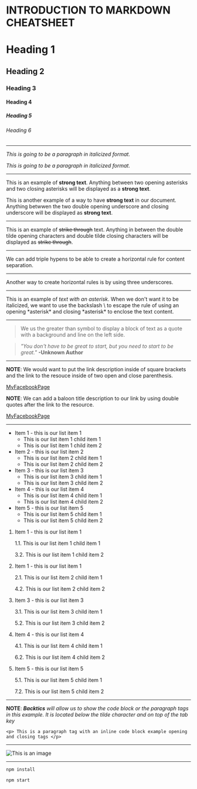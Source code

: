 # INTRODUCTION TO MARKDOWN CHEATSHEET

<!-- HEADING -->
# Heading 1
## Heading 2
### Heading 3
#### Heading 4
##### Heading 5
###### Heading 6

---

<!-- Italics -->
_This is going to be a paragraph in italicized format._

*This is going to be a paragraph in italicized format.*

---

<!-- STRONG -->
This is an example of **strong text**. Anything between two opening asterisks and two closing asterisks will be displayed as a **strong text**.

This is another example of a way to have __strong text__ in our document. Anything betwwen the two double opening underscore and closing underscore will be displayed as __strong text__.

---

<!-- STRIKE THROUGH -->
This is an example of ~~strike through~~ text. Anything in between the double tilde opening characters and double tilde closing characters will be displayed as ~~strike through~~.

---

<!-- HORIZONTAL RULE -->
We can add triple hypens to be able to create a horizontal rule for content separation.

---
Another way to create horizontal rules is by using three underscores.

___

<!-- ESCAPE CHARACTER RULES USING BACKSLASH -->
This is an example of *text with an asterisk*. When we don't want it to be italicized, we want to use the backslash \ to escape the rule of using an opening \*asterisk* and closing \*asterisk* to enclose the text content. 

---

<!-- BLOCKQUOTE RULE -->
> We us the greater than symbol to display a block of text as a quote with a background and line on the left side.

> *"You don't have to be great to start, but you need to start to be great."* __-Unknown Author__

---

<!-- LINKS RULE -->
**NOTE**: We would want to put the link description inside of square brackets and the link to the resouce inside of two open and close parenthesis.

[MyFacebookPage](http://www.facebook.com/imhazeltaylo)

__NOTE__: We can add a baloon title description to our link by using double quotes after the link to the resource.

[MyFacebookPage](http://www.facebook.com/imhazeltaylo "This is my FB Page")

---

<!-- LIST ITEM RULES -->

<!-- Unordered List -->
* Item 1 - this is our list item 1
  * This is our list item 1 child item 1
  * This is our list item 1 child item 2
* Item 2 - this is our list item 2
  * This is our list item 2 child item 1
  * This is our list item 2 child item 2
* Item 3 - this is our list item 3
  * This is our list item 3 child item 1
  * This is our list item 3 child item 2
* Item 4 - this is our list item 4
  * This is our list item 4 child item 1
  * This is our list item 4 child item 2
* Item 5 - this is our list item 5
  * This is our list item 5 child item 1
  * This is our list item 5 child item 2

<!-- Ordered List -->
1. Item 1 - this is our list item 1

     1.1. This is our list item 1 child item 1
     
     3.2. This is our list item 1 child item 2
2. Item 1 - this is our list item 1

     2.1. This is our list item 2 child item 1
     
     4.2. This is our list item 2 child item 2
3. Item 3 - this is our list item 3

     3.1. This is our list item 3 child item 1
     
     5.2. This is our list item 3 child item 2
4. Item 4 - this is our list item 4

     4.1. This is our list item 4 child item 1
     
     6.2. This is our list item 4 child item 2
5. Item 5 - this is our list item 5

     5.1. This is our list item 5 child item 1
     
     7.2. This is our list item 5 child item 2

---

<!-- CODE BLOCK INLINE RULE -->

**NOTE**: *__Backtics__ will allow us to show the code block or the paragraph tags in this example. It is located below the tilde character and on top of the tab key*

`<p> This is a paragraph tag with an inline code block example opening and closing tags </p>`

---

<!-- IMAGE RULE -->

![This is an image](https://i.redd.it/scb530bd10y11.png)

---

<!-- GITHUB FLAVOR SET OF CODE BLOCK -->

```bash
npm install

npm start
```
